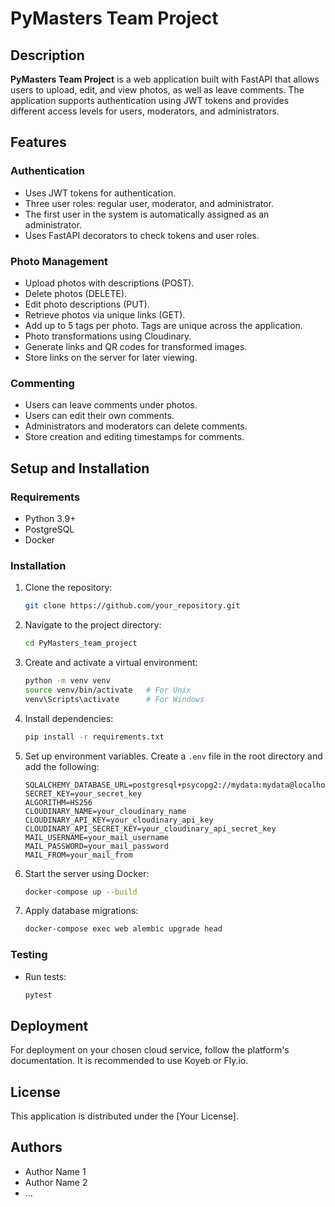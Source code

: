 # PyMasters Team Project

## Description

**PyMasters Team Project** is a web application built with FastAPI that allows users to upload, edit, and view photos, as well as leave comments. The application supports authentication using JWT tokens and provides different access levels for users, moderators, and administrators.

## Features

### Authentication

- Uses JWT tokens for authentication.
- Three user roles: regular user, moderator, and administrator.
- The first user in the system is automatically assigned as an administrator.
- Uses FastAPI decorators to check tokens and user roles.

### Photo Management

- Upload photos with descriptions (POST).
- Delete photos (DELETE).
- Edit photo descriptions (PUT).
- Retrieve photos via unique links (GET).
- Add up to 5 tags per photo. Tags are unique across the application.
- Photo transformations using Cloudinary.
- Generate links and QR codes for transformed images.
- Store links on the server for later viewing.

### Commenting

- Users can leave comments under photos.
- Users can edit their own comments.
- Administrators and moderators can delete comments.
- Store creation and editing timestamps for comments.

## Setup and Installation

### Requirements

- Python 3.9+
- PostgreSQL
- Docker

### Installation

1. Clone the repository:
   ```bash
   git clone https://github.com/your_repository.git
   ```

2. Navigate to the project directory:
   ```bash
   cd PyMasters_team_project
   ```

3. Create and activate a virtual environment:
   ```bash
   python -m venv venv
   source venv/bin/activate   # For Unix
   venv\Scripts\activate      # For Windows
   ```

4. Install dependencies:
   ```bash
   pip install -r requirements.txt
   ```

5. Set up environment variables. Create a `.env` file in the root directory and add the following:
   ```
   SQLALCHEMY_DATABASE_URL=postgresql+psycopg2://mydata:mydata@localhost:5432/
   SECRET_KEY=your_secret_key
   ALGORITHM=HS256
   CLOUDINARY_NAME=your_cloudinary_name
   CLOUDINARY_API_KEY=your_cloudinary_api_key
   CLOUDINARY_API_SECRET_KEY=your_cloudinary_api_secret_key
   MAIL_USERNAME=your_mail_username
   MAIL_PASSWORD=your_mail_password
   MAIL_FROM=your_mail_from
   ```

6. Start the server using Docker:
   ```bash
   docker-compose up --build
   ```

7. Apply database migrations:
   ```bash
   docker-compose exec web alembic upgrade head
   ```

### Testing

- Run tests:
  ```bash
  pytest
  ```

## Deployment

For deployment on your chosen cloud service, follow the platform's documentation. It is recommended to use Koyeb or Fly.io.

## License

This application is distributed under the [Your License].

## Authors

- Author Name 1
- Author Name 2
- ...
